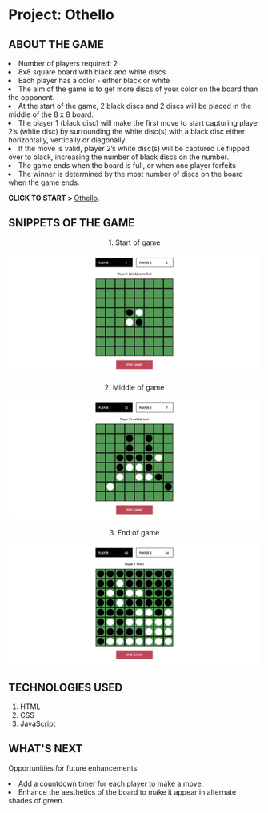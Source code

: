# Project: Othello

## ABOUT THE GAME

<p>
<li> Number of players required: 2
<li> 8x8 square board with black and white discs
<li> Each player has a color - either black or white
<li> The aim of the game is to get more discs of your color on the board than the opponent.
<li> At the start of the game, 2 black discs and 2 discs will be placed in the middle of the 8 x 8 board.
<li> The player 1 (black disc) will make the first move to start capturing player 2’s (white disc) by surrounding the white disc(s) with a black disc either horizontally, vertically or diagonally.
<li> If the move is valid, player 2’s white disc(s) will be captured i.e flipped over to black, increasing the number of black discs on the number.
<li>The game ends when the board is full, or when one player forfeits
<li> The winner is determined by the most number of discs on the board when the game ends.
</p>

<strong>CLICK TO START > </strong>[Othello](https://samanthatan01.github.io/projectOthello/).

## SNIPPETS OF THE GAME

<p style="text-align: center;">1. Start of game </p>

![Image at the start of the game](src/othello-startofgame.png)

<p style="text-align: center;">2. Middle of game </p>

![Image mid game](src/othello-midgame.png)

<p style="text-align: center;">3. End of game</p>

![Image at the end of the game](src/othello-endofgame.png)

## TECHNOLOGIES USED

1. HTML
2. CSS
3. JavaScript

## WHAT'S NEXT

Opportunities for future enhancements

<li> Add a countdown timer for each player to make a move.
<li> Enhance the aesthetics of the board to make it appear in alternate shades of green.
